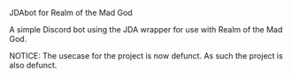 JDAbot for Realm of the Mad God

A simple Discord bot using the JDA wrapper for use with Realm of the Mad God.

NOTICE:
The usecase for the project is now defunct. As such the project is also defunct.
